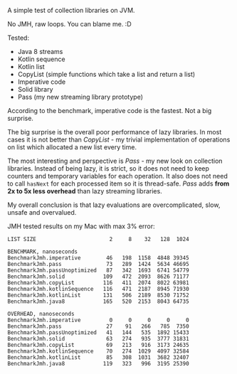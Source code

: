 A simple test of collection libraries on JVM.

No JMH, raw loops. You can blame me. :D

Tested:

- Java 8 streams
- Kotlin sequence
- Kotlin list
- CopyList (simple functions which take a list and return a list)
- Imperative code
- Solid library
- Pass (my new streaming library prototype)

According to the benchmark, imperative code is the fastest. Not a big surprise.

The big surprise is the overall poor performance of lazy libraries.
In most cases it is not better than *CopyList* - my trivial implementation of
operations on list which allocated a new list every time.

The most interesting and perspective is *Pass* - my new look on collection libraries.
Instead of being lazy, it is strict, so it does not need to keep counters
and temporary variables for each operation.
It also does not need to call `hasNext` for each processed item so it is thread-safe.
*Pass* adds **from 2x to 5x less overhead** than lazy streaming libraries.

My overall conclusion is that lazy evaluations are
overcomplicated, slow, unsafe and overvalued.

JMH tested results on my Mac with max 3% error:

```
LIST SIZE                       2     8    32   128  1024

BENCHMARK, nanoseconds
BenchmarkJmh.imperative        46   198  1158  4848 39345
BenchmarkJmh.pass              73   289  1424  5634 46695
BenchmarkJmh.passUnoptimized   87   342  1693  6741 54779
BenchmarkJmh.solid            109   472  2093  8626 71177
BenchmarkJmh.copyList         116   411  2074  8022 63981
BenchmarkJmh.kotlinSequence   116   471  2187  8945 71930
BenchmarkJmh.kotlinList       131   506  2189  8530 71752
BenchmarkJmh.java8            165   520  2153  8043 64735

OVERHEAD, nanoseconds
BenchmarkJmh.imperative         0     0     0     0     0
BenchmarkJmh.pass              27    91   266   785  7350
BenchmarkJmh.passUnoptimized   41   144   535  1892 15433
BenchmarkJmh.solid             63   274   935  3777 31831
BenchmarkJmh.copyList          69   213   916  3173 24635
BenchmarkJmh.kotlinSequence    70   274  1029  4097 32584
BenchmarkJmh.kotlinList        85   308  1031  3682 32407
BenchmarkJmh.java8            119   323   996  3195 25390
```
